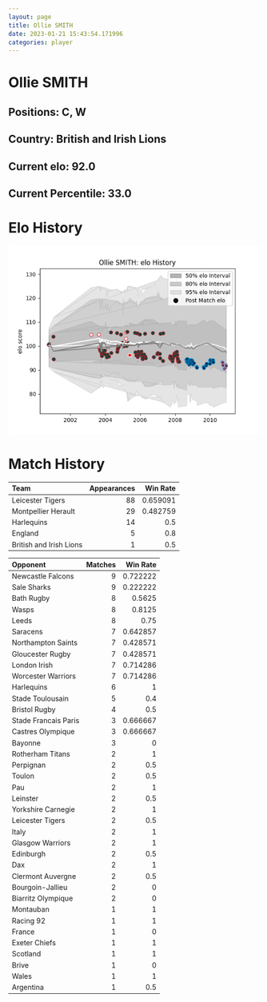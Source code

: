```yaml
---  
layout: page  
title: Ollie SMITH  
date: 2023-01-21 15:43:54.171996  
categories: player  
---
```

# Ollie SMITH

## Positions: C, W

## Country: British and Irish Lions

## Current elo: 92.0

## Current Percentile: 33.0

# Elo History


![elo history](history_OllieSMITH.png)
# Match History


| Team                    |   Appearances |   Win Rate |
|:------------------------|--------------:|-----------:|
| Leicester Tigers        |            88 |   0.659091 |
| Montpellier Herault     |            29 |   0.482759 |
| Harlequins              |            14 |   0.5      |
| England                 |             5 |   0.8      |
| British and Irish Lions |             1 |   0.5      |

| Opponent             |   Matches |   Win Rate |
|:---------------------|----------:|-----------:|
| Newcastle Falcons    |         9 |   0.722222 |
| Sale Sharks          |         9 |   0.222222 |
| Bath Rugby           |         8 |   0.5625   |
| Wasps                |         8 |   0.8125   |
| Leeds                |         8 |   0.75     |
| Saracens             |         7 |   0.642857 |
| Northampton Saints   |         7 |   0.428571 |
| Gloucester Rugby     |         7 |   0.428571 |
| London Irish         |         7 |   0.714286 |
| Worcester Warriors   |         7 |   0.714286 |
| Harlequins           |         6 |   1        |
| Stade Toulousain     |         5 |   0.4      |
| Bristol Rugby        |         4 |   0.5      |
| Stade Francais Paris |         3 |   0.666667 |
| Castres Olympique    |         3 |   0.666667 |
| Bayonne              |         3 |   0        |
| Rotherham Titans     |         2 |   1        |
| Perpignan            |         2 |   0.5      |
| Toulon               |         2 |   0.5      |
| Pau                  |         2 |   1        |
| Leinster             |         2 |   0.5      |
| Yorkshire Carnegie   |         2 |   1        |
| Leicester Tigers     |         2 |   0.5      |
| Italy                |         2 |   1        |
| Glasgow Warriors     |         2 |   1        |
| Edinburgh            |         2 |   0.5      |
| Dax                  |         2 |   1        |
| Clermont Auvergne    |         2 |   0.5      |
| Bourgoin-Jallieu     |         2 |   0        |
| Biarritz Olympique   |         2 |   0        |
| Montauban            |         1 |   1        |
| Racing 92            |         1 |   1        |
| France               |         1 |   0        |
| Exeter Chiefs        |         1 |   1        |
| Scotland             |         1 |   1        |
| Brive                |         1 |   0        |
| Wales                |         1 |   1        |
| Argentina            |         1 |   0.5      |